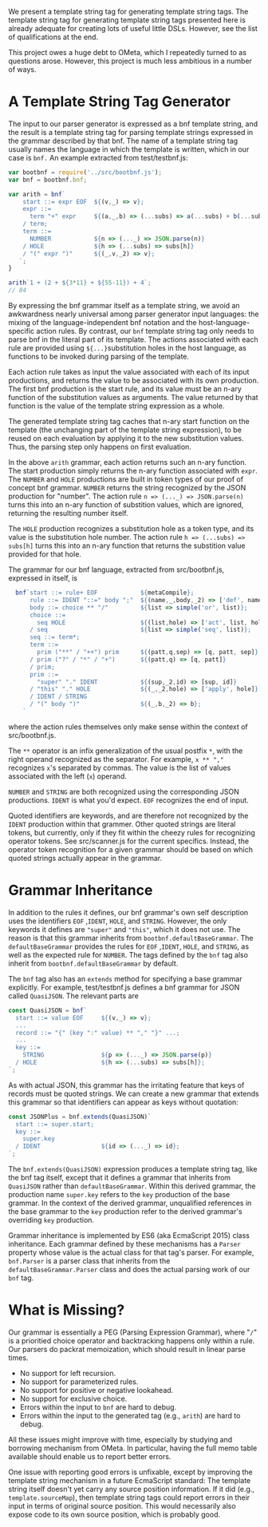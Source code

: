 We present a template string tag for generating template string tags. The template string tag for generating template string tags presented here is already adequate for creating lots of useful little DSLs. However, see the list of qualifications at the end.

This project owes a huge debt to OMeta, which I repeatedly turned to as questions arose. However, this project is much less ambitious in a number of ways.

# A Template String Tag Generator

The input to our parser generator is expressed as a bnf template string, and the result is a template string tag for parsing template strings expressed in the grammar described by that bnf. The name of a template string tag usually names the language in which the template is written, which in our case is ```bnf.``` An example extracted from test/testbnf.js:

```javascript
var bootbnf = require('../src/bootbnf.js');
var bnf = bootbnf.bnf;

var arith = bnf`
    start ::= expr EOF  ${(v,_) => v};
    expr ::=
      term "+" expr     ${(a,_,b) => (...subs) => a(...subs) + b(...subs)}
    / term;
    term ::=
      NUMBER            ${n => (..._) => JSON.parse(n)}
    / HOLE              ${h => (...subs) => subs[h]}
    / "(" expr ")"      ${(_,v,_2) => v};
   `;
}

arith`1 + (2 + ${3*11} + ${55-11}) + 4`;
// 84

```

By expressing the bnf grammar itself as a template string, we avoid an awkwardness nearly universal among parser generator input languages: the mixing of the language-independent bnf notation and the host-language-specific action rules. By contrast, our ```bnf``` template string tag only needs to parse bnf in the literal part of its template. The actions associated with each rule are provided using  ```${...}```substitution holes in the host language, as functions to be invoked during parsing of the template.

Each action rule takes as input the value associated with each of its input productions, and returns the value to be associated with its own production. The first bnf production is the start rule, and its value must be an n-ary function of the substitution values as arguments. The value returned by that function is the value of the template string expression as a whole.

The generated template string tag caches that n-ary start function on the template (the unchanging part of the template string expression), to be reused on each evaluation by applying it to the new substitution values. Thus, the parsing step only happens on first evaluation.

In the above ```arith``` grammar, each action returns such an n-ary function. The start production simply returns the n-ary function associated with ```expr```. The ```NUMBER``` and ```HOLE``` productions are built in token types of our proof of concept bnf grammar. ```NUMBER``` returns the string recognized by the JSON production for "number". The action rule ```n => (..._) => JSON.parse(n)``` turns this into an n-ary function of substition values, which are ignored, returning the resulting number itself.

The ```HOLE``` production recognizes a substitution hole as a token type, and its value is the substitution hole number. The action rule ```h => (...subs) => subs[h]``` turns this into an n-ary function that returns the substition value provided for that hole.

The grammar for our bnf language, extracted from src/bootbnf.js, expressed in itself, is

```javascript
  bnf`start ::= rule+ EOF            ${metaCompile};
      rule ::= IDENT "::=" body ";"  ${(name,_,body,_2) => ['def', name, body]};
      body ::= choice ** "/"         ${list => simple('or', list)};
      choice ::=
        seq HOLE                     ${(list,hole) => ['act', list, hole]}
      / seq                          ${list => simple('seq', list)};
      seq ::= term*;
      term ::=
        prim ("**" / "++") prim      ${(patt,q,sep) => [q, patt, sep]}
      / prim ("?" / "*" / "+")       ${(patt,q) => [q, patt]}
      / prim;
      prim ::=
        "super" "." IDENT            ${(sup,_2,id) => [sup, id]}
      / "this" "." HOLE              ${(_,_2,hole) => ['apply', hole]}
      / IDENT / STRING
      / "(" body ")"                 ${(_,b,_2) => b};
    `
```

where the action rules themselves only make sense within the context of src/bootbnf.js.

The ```**``` operator is an infix generalization of the usual postfix ```*```, with the right operand recognized as the separator. For example, ```x ** ","``` recognizes ```x```'s separated by commas. The value is the list of values associated with the left (```x```) operand.

```NUMBER``` and ```STRING``` are both recognized using the corresponding JSON productions. ```IDENT``` is what you'd expect. ```EOF``` recognizes the end of input.

Quoted identifiers are keywords, and are therefore not recognized by the ```IDENT``` production within that grammer. Other quoted strings are literal tokens, but currently, only if they fit within the cheezy rules for recognizing operator tokens. See src/scanner.js for the current specifics. Instead, the operator token recognition for a given grammar should be based on which quoted strings actually appear in the grammar.

# Grammar Inheritance

In addition to the rules it defines, our bnf grammar's own self description uses the identifiers ```EOF``` ,```IDENT```,  ```HOLE```, and ```STRING```. However, the only keywords it defines are ```"super"``` and ```"this"```, which it does not use. The reason is that this grammar inherits from ```bootbnf.defaultBaseGrammar```. The ```defaultBaseGrammar``` provides the rules for ```EOF``` ,```IDENT```,  ```HOLE```, and ```STRING```, as well as the expected rule for ```NUMBER```. The tags defined by the ```bnf``` tag also inherit from ```bootbnf.defaultBaseGrammar``` by default.

The ```bnf``` tag also has an ```extends``` method for specifying a base grammar explicitly. For example, test/testbnf.js defines a bnf grammar for JSON called ```QuasiJSON```. The relevant parts are

```javascript
const QuasiJSON = bnf`
  start ::= value EOF     ${(v,_) => v};
  ...
  record ::= "{" (key ":" value) ** "," "}" ...;
  ...
  key ::= 
    STRING                ${p => (..._) => JSON.parse(p)}
  / HOLE                  ${h => (...subs) => subs[h]};
`;

```

As with actual JSON, this grammar has the irritating feature that keys of records must be quoted strings. We can create a new grammar that extends this grammar so that identifiers can appear as keys without quotation:

```javascript
const JSONPlus = bnf.extends(QuasiJSON)`
  start ::= super.start;
  key ::=
    super.key
  / IDENT                 ${id => (..._) => id};
`;
```

The ```bnf.extends(QuasiJSON)``` expression produces a template string tag, like the bnf tag itself, except that it defines a grammar that inherits from ```QuasiJSON``` rather than ```defaultBaseGrammar```. Within this derived grammar, the production name ```super.key``` refers to the ```key``` production of the base grammar. In the context of the derived grammar, unqualified references in the base grammar to the ```key``` production refer to the derived grammar's overriding ```key``` production.

Grammar inheritance is implemented by ES6 (aka EcmaScript 2015) class inheritance. Each grammar defined by these mechanisms has a ```Parser``` property whose value is the actual class for that tag's parser. For example, ```bnf.Parser``` is a parser class that inherits from the ```defaultBaseGrammar.Parser``` class and does the actual parsing work of our ```bnf``` tag.

# What is Missing?

Our grammar is essentially a PEG (Parsing Expression Grammar), where "```/```" is a prioritied choice operator and backtracking happens only within a rule. Our parsers do packrat memoization, which should result in linear parse times.

  * No support for left recursion.
  * No support for parameterized rules.
  * No support for positive or negative lookahead.
  * No support for exclusive choice.
  * Errors within the input to ```bnf``` are hard to debug.
  * Errors within the input to the generated tag (e.g., ```arith```) are hard to debug.

All these issues might improve with time, especially by studying and borrowing mechanism from OMeta. In particular, having the full memo table available should enable us to report better errors.

One issue with reporting good errors is unfixable, except by improving the template string mechanism in a future EcmaScript standard: The template string itself doesn't yet carry any source position information. If it did (e.g., ```template.sourceMap```), then template string tags could report errors in their input in terms of original source position. This would necessarily also expose code to its own source position, which is probably good.
